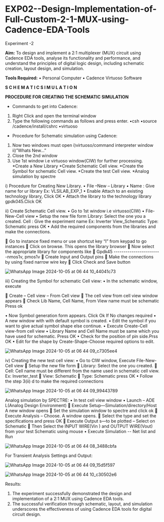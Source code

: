 # EXP02--Design-Implementation-of-Full-Custom-2-1-MUX-using-Cadence-EDA-Tools
Experiment -2 

**Aim:**
To design and implement a 2:1 multiplexer (MUX) circuit using Cadence EDA tools, analyse its functionality and performance, and understand the principles of digital logic design, including schematic creation, layout design, and simulation.

**Tools Required:**
•	Personal Computer
•	Cadence Virtuoso Software


**S C H E M A T I C S I M U L A T I O N**

**PROCEDURE FOR CREATING THE SCHEMATIC SIMULATION**

* Commands to get into Cadence:
1.	Right Click and open the terminal window
2.	Type the following commands as follows and press enter.
          •csh
          •source /cadence/install/cshrc
          •virtuoso 

* Procedure for Schematic simulation using Cadence:
1.	Now two windows must open i)virtuoso/command interpreter window ii)”Whats New…”
2.	Close the 2nd window
3.	Use 1st window i.e virtuoso window(CIW) for further processing.
         *Create a New Library
         *Create Schematic Cell view.
         *Create the Symbol for schematic Cell view.
         *Create the test Cell view.
         *Analog simulation by spectre


i)	Procedure for Creating New Library.
•	File –New – Library
•	Name : Give name for ur library Ex: VLSILAB_EXP_1
•	Enable Attach to an existing technology library, Click OK
•	Attach the library to the technology library gpdk045.Click OK

ii)	Create Schematic Cell view.
•	Go to 1st window i.e virtuoso(CIW)
•	File-New-Cell view
•	Setup the new file form
	  Library: Select the one you a created.
	  Cell : Give the experiment name Ex: Inverter View_Schematic
	  Type: Schematic press OK
•	Add the required components from the libraries and make the connections.

	Go to instance fixed menu or use shortcut key “I” from keypad to go instances
	Click on browse. This opens the library browser
	Now select the appropriate library for components like 
	Gpdk45 ------------------------nmos1v,  pmos1v
	Create Input and Output pins
	Make the connections by using fixed narrow wire key
	Click Check and Save button

![WhatsApp Image 2024-10-05 at 06 44 10_44041c73](https://github.com/user-attachments/assets/c2062a44-39ed-4e18-9250-0a51037476eb)



 
iii)	Creating the Symbol for schematic Cell view:
•	In the schematic window, execute 

	Create – Cell view – From Cell view
	The cell view from cell view window appears
	Check Lib Name, Cell Name, From View name must be schematic Press ok

•	Now Symbol generation form appears. Click Ok If No changes required
•	A new window with with default symbol is created.
•	Edit the symbol if you want to give actual symbol shape else continue.
•	Execute Create-Cell view-from cell view
•	Library Name and Cell Name must be same which you have used for schematic. Press OK
•	Check for the position of pin side.Prss OK
•	Edit for the shape by Create-Shape-Choose required options to edit.

![WhatsApp Image 2024-10-05 at 06 44 09_c7305ee4](https://github.com/user-attachments/assets/7dafa89b-c94c-47a2-8158-317df26690a5)



iv)	Creating the new test cell view:
•	Go to CIW window, Execute File-New-Cell view
	Setup the new file form
	Library: Select the one you created.
	Cell: Cell name must be different from the name used in schematic cell view. Ex: Inverter_test
	View: Schematic
	Type: Schematic press OK
•	Follow the step 3(ii) d to make the required connections

 ![WhatsApp Image 2024-10-05 at 06 44 09_99443789](https://github.com/user-attachments/assets/6e7318f8-7f0f-4656-b8e9-bafa00d2ace2)


Analog simulation by SPECTRE:
•	In test cell view window
•	Launch – ADE L(Analog Design Environment)
	Execute Setup—Simulation/directory/Host A new window opens
	Set the simulation window to spectre and click ok
	Execute Analysis – Choose. A window opens.
	Select the type and set the specifications and press OK
	Execute Output s—to be plotted – Select on Schematic
	Then Select the INPUT WIRE(Vin ) and OUTPUT WIRE(Vout) from your test Schematic using mouse
•	Execute Simulation -- Net list and Run

 ![WhatsApp Image 2024-10-05 at 06 44 08_3488cbfa](https://github.com/user-attachments/assets/9b21ba7d-7300-4e61-8f63-c6e87720bc99)


For Transient Analysis Settings and Output:

 ![WhatsApp Image 2024-10-05 at 06 44 09_15d5f597](https://github.com/user-attachments/assets/a16c37ba-546a-4f8c-a295-09207b4ad159)


 ![WhatsApp Image 2024-10-05 at 06 44 10_c30502e6](https://github.com/user-attachments/assets/058ef747-5277-40cb-b72d-b29069984cd8)


Results:
1.	The experiment successfully demonstrated the design and implementation of a 2:1 MUX using Cadence EDA tools. 
2.	The successful verification through schematic, layout, and simulation underscores the effectiveness of using Cadence EDA tools for digital circuit design.

